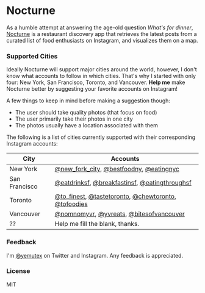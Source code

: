 # Nocturne

As a humble attempt at answering the age-old question *What's for dinner*,
[Nocturne](http://nocturne.herokuapp.com) is a restaurant discovery app that
retrieves the latest posts from a curated list of food enthusiasts on
Instagram, and visualizes them on a map.

### Supported Cities

Ideally Nocturne will support major cities around the world, however, I don't
know what accounts to follow in which cities. That's why I started with only
four: New York, San Francisco, Toronto, and Vancouver. **Help me** make Nocturne
better by suggesting your favorite accounts on Instagram!

A few things to keep in mind before making a suggestion though:
* The user should take quality photos (that focus on food)
* The user primarily take their photos in one city
* The photos usually have a location associated with them

The following is a list of cities currently supported with their corresponding Instagram accounts:

| City | Accounts
| ---- | --------
| New York | [@new_fork_city](http://instagram.com/new_fork_city/), [@bestfoodny](http://instagram.com/bestfoodny/), [@eatingnyc](http://instagram.com/eatingnyc/)
| San Francisco | [@eatdrinksf](http://instagram.com/eatdrinksf/), [@breakfastinsf](http://instagram.com/breakfastinsf/), [@eatingthroughsf](http://instagram.com/eatingthroughsf/)
| Toronto | [@to_finest](http://instagram.com/to_finest/), [@tastetoronto](http://instagram.com/tastetoronto/), [@chewtoronto](http://instagram.com/chewtoronto), [@tofoodies](http://instagram.com/tofoodies/)
| Vancouver | [@nomnomyvr](http://instagram.com/nomnomyvr/), [@yvreats](http://instagram.com/yvreats/), [@bitesofvancouver](http://instagram.com/bitesofvancouver/)
| ?? | Help me fill the blank, thanks.


### Feedback

I'm [@yemutex](https://twitter.com/yemutex) on Twitter and Instagram. Any feedback is appreciated.

### License

MIT
